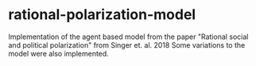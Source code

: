 # rational-polarization-model
Implementation of the agent based model from the paper "Rational social and political polarization" from Singer et. al. 2018
Some variations to the model were also implemented.
